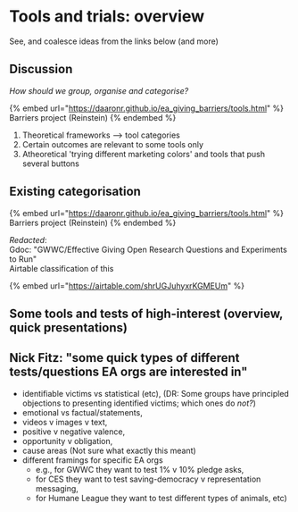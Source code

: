 # Tools and trials: overview

See, and coalesce ideas from the links below (and more)

## Discussion

_How should we group, organise and categorise?_

{% embed url="https://daaronr.github.io/ea_giving_barriers/tools.html" %}
Barriers project (Reinstein)
{% endembed %}

1. Theoretical frameworks --> tool categories
2. Certain outcomes are relevant to some tools only
3. Atheoretical 'trying different marketing colors' and tools that push several buttons

## Existing categorisation

{% embed url="https://daaronr.github.io/ea_giving_barriers/tools.html" %}
Barriers project (Reinstein)
{% endembed %}

_Redacted_:\
Gdoc: "GWWC/Effective Giving Open Research Questions and Experiments to Run"\
Airtable classification of this

{% embed url="https://airtable.com/shrUGJuhyxrKGMEUm" %}

## Some tools and tests of high-interest (overview, quick presentations)

## Nick Fitz: "some quick types of different tests/questions EA orgs are interested in"

* identifiable victims vs statistical (etc), (DR: Some groups have principled objections to presenting identified victims; which ones do _not?_)
* emotional vs factual/statements,
* videos v images v text,
* positive v negative valence,
* opportunity v obligation,
* cause areas (Not sure what exactly this meant)
* different framings for specific EA orgs
  * e.g., for GWWC they want to test 1% v 10% pledge asks,
  * for CES they want to test saving-democracy v representation messaging,
  * for Humane League they want to test different types of animals, etc)
